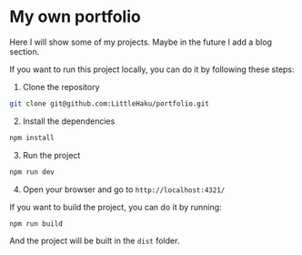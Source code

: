 # My own portfolio

Here I will show some of my projects. Maybe in the future I add a blog section.

If you want to run this project locally, you can do it by following these steps:

1. Clone the repository

```bash
git clone git@github.com:LittleHaku/portfolio.git
```

2. Install the dependencies

```bash
npm install
```

3. Run the project

```bash
npm run dev
```

4. Open your browser and go to `http://localhost:4321/`

If you want to build the project, you can do it by running:

```bash
npm run build
```

And the project will be built in the `dist` folder.
